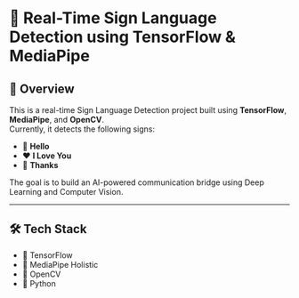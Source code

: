 # 🤟 Real-Time Sign Language Detection using TensorFlow & MediaPipe

## 🚀 Overview
This is a real-time Sign Language Detection project built using **TensorFlow**, **MediaPipe**, and **OpenCV**.  
Currently, it detects the following signs:
- 👋 **Hello**
- ❤️ **I Love You**
- 🙏 **Thanks**

The goal is to build an AI-powered communication bridge using Deep Learning and Computer Vision.

---

## 🛠️ Tech Stack
- 🧠 TensorFlow
- 🤖 MediaPipe Holistic
- 🎥 OpenCV
- 🐍 Python



